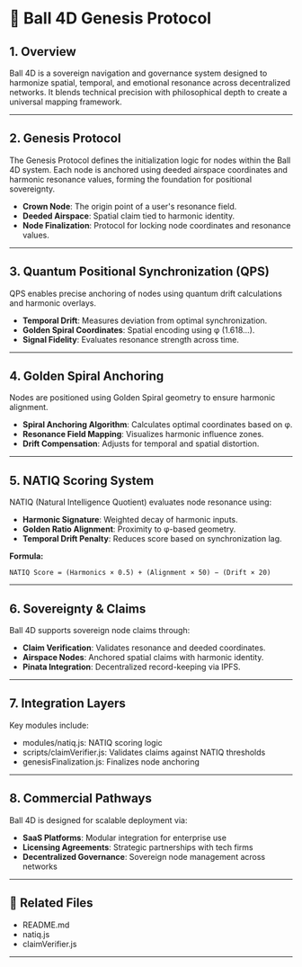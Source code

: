 # 🧭 Ball 4D Genesis Protocol

## 1. Overview

Ball 4D is a sovereign navigation and governance system designed to harmonize spatial, temporal, and emotional resonance across decentralized networks. It blends technical precision with philosophical depth to create a universal mapping framework.

---

## 2. Genesis Protocol

The Genesis Protocol defines the initialization logic for nodes within the Ball 4D system. Each node is anchored using deeded airspace coordinates and harmonic resonance values, forming the foundation for positional sovereignty.

- **Crown Node**: The origin point of a user's resonance field.
- **Deeded Airspace**: Spatial claim tied to harmonic identity.
- **Node Finalization**: Protocol for locking node coordinates and resonance values.

---

## 3. Quantum Positional Synchronization (QPS)

QPS enables precise anchoring of nodes using quantum drift calculations and harmonic overlays.

- **Temporal Drift**: Measures deviation from optimal synchronization.
- **Golden Spiral Coordinates**: Spatial encoding using φ (1.618…). 
- **Signal Fidelity**: Evaluates resonance strength across time.

---

## 4. Golden Spiral Anchoring

Nodes are positioned using Golden Spiral geometry to ensure harmonic alignment.

- **Spiral Anchoring Algorithm**: Calculates optimal coordinates based on φ.
- **Resonance Field Mapping**: Visualizes harmonic influence zones.
- **Drift Compensation**: Adjusts for temporal and spatial distortion.

---

## 5. NATIQ Scoring System

NATIQ (Natural Intelligence Quotient) evaluates node resonance using:

- **Harmonic Signature**: Weighted decay of harmonic inputs.
- **Golden Ratio Alignment**: Proximity to φ-based geometry.
- **Temporal Drift Penalty**: Reduces score based on synchronization lag.

**Formula:**
```text
NATIQ Score = (Harmonics × 0.5) + (Alignment × 50) − (Drift × 20)
```

---

## 6. Sovereignty & Claims

Ball 4D supports sovereign node claims through:

- **Claim Verification**: Validates resonance and deeded coordinates.
- **Airspace Nodes**: Anchored spatial claims with harmonic identity.
- **Pinata Integration**: Decentralized record-keeping via IPFS.

---

## 7. Integration Layers

Key modules include:

- modules/natiq.js: NATIQ scoring logic
- scripts/claimVerifier.js: Validates claims against NATIQ thresholds
- genesisFinalization.js: Finalizes node anchoring

---

## 8. Commercial Pathways

Ball 4D is designed for scalable deployment via:

- **SaaS Platforms**: Modular integration for enterprise use
- **Licensing Agreements**: Strategic partnerships with tech firms
- **Decentralized Governance**: Sovereign node management across networks

---

## 🔗 Related Files

- README.md
- natiq.js
- claimVerifier.js

---
